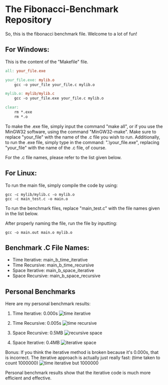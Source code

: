 # The Fibonacci-Benchmark Repository

So, this is the fibonacci benchmark file. Welcome to a lot of fun!

## For Windows:
This is the content of the "Makefile" file.

```makefile
all: your_file.exe

your_file.exe: mylib.o
	gcc -o your_file your_file.c mylib.o

mylib.o: mylib/mylib.c
	gcc -o your_file.exe your_file.c mylib.o

clear:
	rm *.exe
	rm *.o
```

To make the .exe file, simply input the command "make all", or if you use the MinGW32 software,
using the command "MinGW32-make". Make sure to replace "your_file" with the
name of the .c file you wish to run. Additionally, to run the .exe file, simply type in the command:
".\your_file.exe", replacing "your_file" with the name of the .c file, of course.

For the .c file names, please refer to the list given below.

## For Linux:
To run the main file, simply compile the code by using:

```linux
gcc -c mylib/mylib.c -o mylib.o
gcc -c main_test.c -o main.o
```

To run the benchmark files, replace "main_test.c" with the file names given in the list below.

After properly naming the file, run the file by inputting:

```linux2
gcc -o main.out main.o mylib.o
```

## Benchmark .C File Names:

- Time Iterative: main_b_time_iterative
- Time Recursive: main_b_time_recursive
- Space Iterative: main_b_space_iterative
- Space Recursive: main_b_space_recursive

## Personal Benchmarks

Here are my personal benchmark results:

1. Time Iterative: 0.000s
![time iterative](https://user-images.githubusercontent.com/106401357/204563956-92253cff-91cb-44cc-8f89-1730749a76b2.png)

2. Time Recursive: 0.005s
![time recursive](https://user-images.githubusercontent.com/106401357/204564220-09e8d333-41e2-429e-bea7-aabfbc8bd416.png)

3. Space Recursive: 0.5MB
![recursive space](https://user-images.githubusercontent.com/106401357/204564319-7bed54a0-8c36-48aa-bac5-c929101364db.png)

4. Space Iterative: 0.4MB
![iterative space](https://user-images.githubusercontent.com/106401357/204564361-53ccde17-7af8-4101-8a50-c785179ef509.png)

Bonus: If you think the iterative method is broken because it's 0.000s, that is incorrect.
The iterative approach is actually just really fast: (time taken to count 1000000)
![time iterative but 1000000](https://user-images.githubusercontent.com/106401357/204564682-15f665cb-9ab1-46a1-8653-f7706522ca06.png)

Personal benchmark results show that the iterative code is much more efficient and effective.
